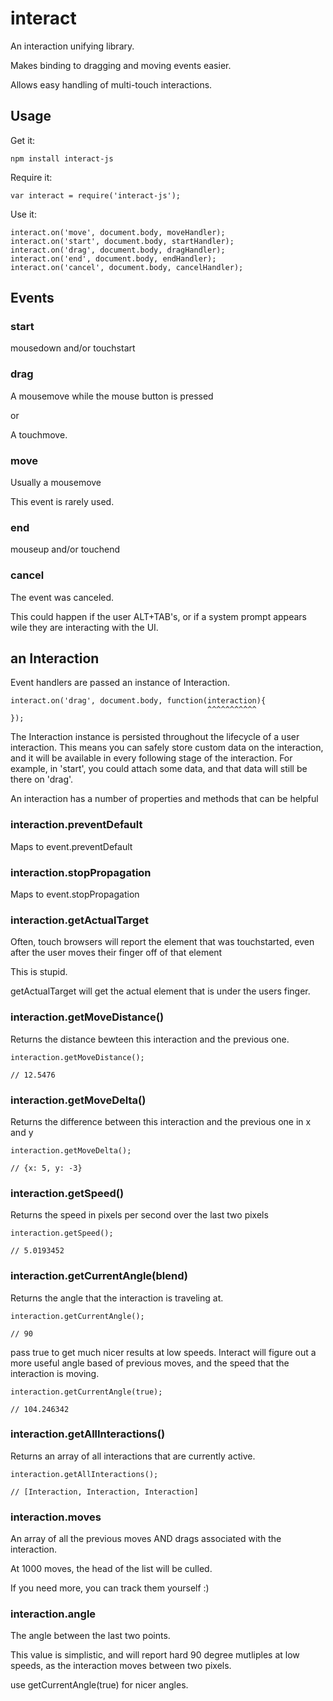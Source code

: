 interact
========

An interaction unifying library.

Makes binding to dragging and moving events easier.

Allows easy handling of multi-touch interactions.

## Usage

Get it:

    npm install interact-js

Require it:

    var interact = require('interact-js');

Use it:

    interact.on('move', document.body, moveHandler);
    interact.on('start', document.body, startHandler);
    interact.on('drag', document.body, dragHandler);
    interact.on('end', document.body, endHandler);
    interact.on('cancel', document.body, cancelHandler);

## Events

### start

mousedown and/or touchstart

### drag

A mousemove while the mouse button is pressed

or

A touchmove.

### move

Usually a mousemove

This event is rarely used.

### end

mouseup and/or touchend

### cancel

The event was canceled.

This could happen if the user ALT+TAB's, or if a system prompt appears wile they are interacting with the UI.

## an Interaction

Event handlers are passed an instance of Interaction.

    interact.on('drag', document.body, function(interaction){
                                                ^^^^^^^^^^^
    });

The Interaction instance is persisted throughout the lifecycle of a user interaction.
This means you can safely store custom data on the interaction, and it will be available in every following stage of the interaction.
For example, in 'start', you could attach some data, and that data will still be there on 'drag'.

An interaction has a number of properties and methods that can be helpful

### interaction.preventDefault

Maps to event.preventDefault

### interaction.stopPropagation

Maps to event.stopPropagation

### interaction.getActualTarget

Often, touch browsers will report the element that was touchstarted, even after the user moves their finger off of that element

This is stupid.

getActualTarget will get the actual element that is under the users finger.

### interaction.getMoveDistance()

Returns the distance bewteen this interaction and the previous one.

    interaction.getMoveDistance();

    // 12.5476

### interaction.getMoveDelta()

Returns the difference between this interaction and the previous one in x and y

    interaction.getMoveDelta();

    // {x: 5, y: -3}

### interaction.getSpeed()

Returns the speed in pixels per second over the last two pixels

    interaction.getSpeed();

    // 5.0193452

### interaction.getCurrentAngle(blend)

Returns the angle that the interaction is traveling at.

    interaction.getCurrentAngle();

    // 90

pass true to get much nicer results at low speeds. Interact will figure out a more useful angle based of previous moves, and the speed that the interaction is moving.

    interaction.getCurrentAngle(true);

    // 104.246342

### interaction.getAllInteractions()

Returns an array of all interactions that are currently active.

    interaction.getAllInteractions();

    // [Interaction, Interaction, Interaction]

### interaction.moves

An array of all the previous moves AND drags associated with the interaction.

At 1000 moves, the head of the list will be culled.

If you need more, you can track them yourself :)

### interaction.angle

The angle between the last two points.

This value is simplistic, and will report hard 90 degree mutliples at low speeds, as the interaction moves between two pixels.

use getCurrentAngle(true) for nicer angles.